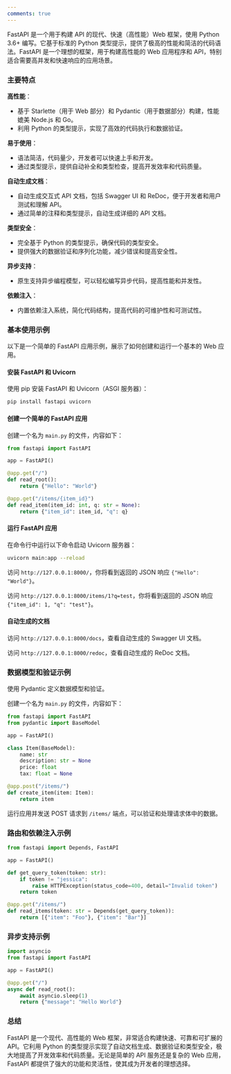 ```yaml
---
comments: true
---
```


FastAPI 是一个用于构建 API 的现代、快速（高性能）Web 框架，使用 Python 3.6+ 编写。它基于标准的 Python 类型提示，提供了极高的性能和简洁的代码语法。FastAPI 是一个理想的框架，用于构建高性能的 Web 应用程序和 API，特别适合需要高并发和快速响应的应用场景。

### 主要特点

**高性能**：

   - 基于 Starlette（用于 Web 部分）和 Pydantic（用于数据部分）构建，性能媲美 Node.js 和 Go。
   - 利用 Python 的类型提示，实现了高效的代码执行和数据验证。

**易于使用**：

   - 语法简洁，代码量少，开发者可以快速上手和开发。
   - 通过类型提示，提供自动补全和类型检查，提高开发效率和代码质量。

**自动生成文档**：

   - 自动生成交互式 API 文档，包括 Swagger UI 和 ReDoc，便于开发者和用户测试和理解 API。
   - 通过简单的注释和类型提示，自动生成详细的 API 文档。

**类型安全**：

   - 完全基于 Python 的类型提示，确保代码的类型安全。
   - 提供强大的数据验证和序列化功能，减少错误和提高安全性。

**异步支持**：

   - 原生支持异步编程模型，可以轻松编写异步代码，提高性能和并发性。

**依赖注入**：

   - 内置依赖注入系统，简化代码结构，提高代码的可维护性和可测试性。

### 基本使用示例

以下是一个简单的 FastAPI 应用示例，展示了如何创建和运行一个基本的 Web 应用。

#### 安装 FastAPI 和 Uvicorn

使用 pip 安装 FastAPI 和 Uvicorn（ASGI 服务器）：

```bash
pip install fastapi uvicorn
```

#### 创建一个简单的 FastAPI 应用

创建一个名为 `main.py` 的文件，内容如下：

```python
from fastapi import FastAPI

app = FastAPI()

@app.get("/")
def read_root():
    return {"Hello": "World"}

@app.get("/items/{item_id}")
def read_item(item_id: int, q: str = None):
    return {"item_id": item_id, "q": q}
```

#### 运行 FastAPI 应用

在命令行中运行以下命令启动 Uvicorn 服务器：

```bash
uvicorn main:app --reload
```

访问 `http://127.0.0.1:8000/`，你将看到返回的 JSON 响应 `{"Hello": "World"}`。

访问 `http://127.0.0.1:8000/items/1?q=test`，你将看到返回的 JSON 响应 `{"item_id": 1, "q": "test"}`。

#### 自动生成的文档

访问 `http://127.0.0.1:8000/docs`，查看自动生成的 Swagger UI 文档。

访问 `http://127.0.0.1:8000/redoc`，查看自动生成的 ReDoc 文档。

### 数据模型和验证示例

使用 Pydantic 定义数据模型和验证。

创建一个名为 `main.py` 的文件，内容如下：

```python
from fastapi import FastAPI
from pydantic import BaseModel

app = FastAPI()

class Item(BaseModel):
    name: str
    description: str = None
    price: float
    tax: float = None

@app.post("/items/")
def create_item(item: Item):
    return item
```

运行应用并发送 POST 请求到 `/items/` 端点，可以验证和处理请求体中的数据。

### 路由和依赖注入示例

```python
from fastapi import Depends, FastAPI

app = FastAPI()

def get_query_token(token: str):
    if token != "jessica":
        raise HTTPException(status_code=400, detail="Invalid token")
    return token

@app.get("/items/")
def read_items(token: str = Depends(get_query_token)):
    return [{"item": "Foo"}, {"item": "Bar"}]
```

### 异步支持示例

```python
import asyncio
from fastapi import FastAPI

app = FastAPI()

@app.get("/")
async def read_root():
    await asyncio.sleep(1)
    return {"message": "Hello World"}
```

### 总结

FastAPI 是一个现代、高性能的 Web 框架，非常适合构建快速、可靠和可扩展的 API。它利用 Python 的类型提示实现了自动文档生成、数据验证和类型安全，极大地提高了开发效率和代码质量。无论是简单的 API 服务还是复杂的 Web 应用，FastAPI 都提供了强大的功能和灵活性，使其成为开发者的理想选择。